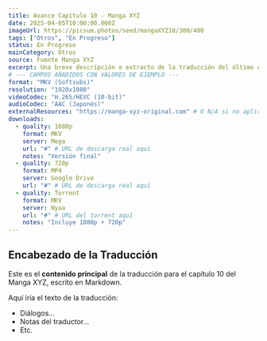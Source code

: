 ```yaml
---
title: Avance Capítulo 10 - Manga XYZ
date: 2025-04-05T10:00:00.000Z
imageUrl: https://picsum.photos/seed/mangaXYZ10/300/400
tags: ["Otros", "En Progreso"]
status: En Progreso
mainCategory: Otros
source: Fuente Manga XYZ
excerpt: Una breve descripción o extracto de la traducción del último capítulo...
# --- CAMPOS AÑADIDOS CON VALORES DE EJEMPLO ---
format: "MKV (Softsubs)"
resolution: "1920x1080"
videoCodec: "H.265/HEVC (10-bit)"
audioCodec: "AAC (Japonés)"
externalResources: "https://manga-xyz-original.com" # O N/A si no aplica
downloads:
  - quality: 1080p
    format: MKV
    server: Mega
    url: "#" # URL de descarga real aquí
    notes: "Versión final"
  - quality: 720p
    format: MP4
    server: Google Drive
    url: "#" # URL de descarga real aquí
  - quality: Torrent
    format: MKV
    server: Nyaa
    url: "#" # URL del torrent aquí
    notes: "Incluye 1080p + 720p"
---
```


## Encabezado de la Traducción

Este es el **contenido principal** de la traducción para el capítulo 10 del Manga XYZ, escrito en Markdown.

Aquí iría el texto de la traducción:

* Diálogos...
* Notas del traductor...
* Etc.
